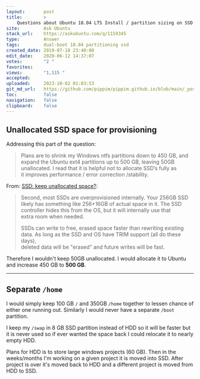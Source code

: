 ```yaml
---
layout:       post
title:        >
    Questions about Ubuntu 18.04 LTS Install / partition sizing on SSD / HDD system
site:         Ask Ubuntu
stack_url:    https://askubuntu.com/q/1159345
type:         Answer
tags:         dual-boot 18.04 partitioning ssd
created_date: 2019-07-18 23:40:08
edit_date:    2020-06-12 14:37:07
votes:        "2 "
favorites:    
views:        "1,115 "
accepted:     
uploaded:     2023-10-02 01:03:53
git_md_url:   https://github.com/pippim/pippim.github.io/blob/main/_posts/2019/2019-07-18-Questions-about-Ubuntu-18.04-LTS-Install-_-partition-sizing-on-SSD-_-HDD-system.md
toc:          false
navigation:   false
clipboard:    false
---
```


## Unallocated SSD space for provisioning

Addressing this part of the question:

> Plans are to shrink my Windows ntfs partitions down to 450 GB, and  
> expand the Ubuntu ext4 partitions up to 500 GB, leaving 50GB  
> unallocated. I read that it is helpful not to allocate SSD’s fully as  
> it improves performance / error correction /stability.  

From: [SSD: keep unallocated space?][1]:

> Second, most SSDs are overprovisioned internally. Your 256GB SSD  
> likely has something like 256+16GB of actual space in it. The SSD  
> controller hides this from the OS, but it will internally use that  
> extra room when needed.  
>   
> SSDs can write to free, erased space faster than rewriting existing  
> data. As long as the SSD and OS have TRIM support (all do these days),  
> deleted data will be "erased" and future writes will be fast.  

Therefore I wouldn't keep 50GB unallocated. I would allocate it to Ubuntu and increase 450 GB to **500 GB**.

----------

## Separate `/home`

I would simply keep 100 GB `/` and 350GB `/home` together to lessen chance of either one running out. Similarly I would never have a separate `/boot` partition.

I keep my `/swap` in 8 GB SSD partition instead of HDD so it will be faster but it is never used so if ever wanted the space back I could relocate it to nearly empty HDD.

Plans for HDD is to store large windows projects (60 GB). Then in the weeks/months I'm working on a given project it is moved into SSD. After project is over it's moved back to HDD and a different project is moved from HDD to SSD.

  [1]: https://superuser.com/questions/1251440/ssd-keep-unallocated-space
